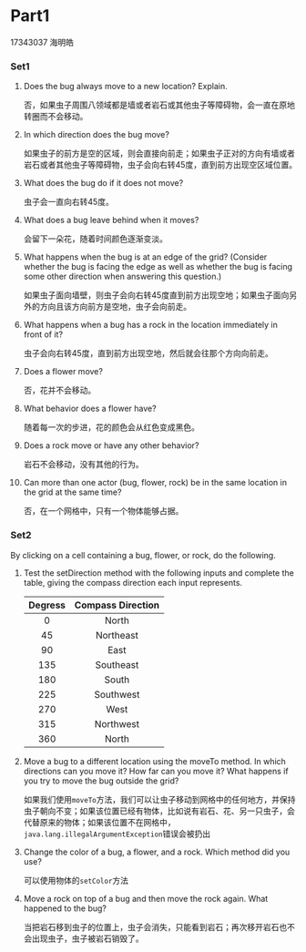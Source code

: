# Part1

17343037 海明皓

### Set1

1. Does the bug always move to a new location? Explain.

   否，如果虫子周围八领域都是墙或者岩石或其他虫子等障碍物，会一直在原地转圈而不会移动。

2. In which direction does the bug move?

   如果虫子的前方是空的区域，则会直接向前走；如果虫子正对的方向有墙或者岩石或者其他虫子等障碍物，虫子会向右转45度，直到前方出现空区域位置。

3. What does the bug do if it does not move?

   虫子会一直向右转45度。

4. What does a bug leave behind when it moves?

   会留下一朵花，随着时间颜色逐渐变淡。

5. What happens when the bug is at an edge of the grid? (Consider whether the bug is facing the edge as well as whether the bug is facing some other direction when answering this question.)

   如果虫子面向墙壁，则虫子会向右转45度直到前方出现空地；如果虫子面向另外的方向且该方向前方是空地，虫子会向前走。

6. What happens when a bug has a rock in the location immediately in front of it?

   虫子会向右转45度，直到前方出现空地，然后就会往那个方向向前走。

7. Does a flower move?

   否，花并不会移动。

8. What behavior does a flower have?

   随着每一次的步进，花的颜色会从红色变成黑色。

9. Does a rock move or have any other behavior?

   岩石不会移动，没有其他的行为。

10. Can more than one actor (bug, flower, rock) be in the same location in the grid at the same time?

    否，在一个网格中，只有一个物体能够占据。

### Set2

By clicking on a cell containing a bug, flower, or rock, do the following.

1. Test the setDirection method with the following inputs and complete the table, giving the compass direction each input represents.

   | Degress | Compass Direction |
   | :-----: | :---------------: |
   |    0    |       North       |
   |   45    |     Northeast     |
   |   90    |       East        |
   |   135   |     Southeast     |
   |   180   |       South       |
   |   225   |     Southwest     |
   |   270   |       West        |
   |   315   |     Northwest     |
   |   360   |       North       |

2. Move a bug to a different location using the moveTo method. In which directions can you move it? How far can you move it? What happens if you try to move the bug outside the grid?

   如果我们使用`moveTo`方法，我们可以让虫子移动到网格中的任何地方，并保持虫子朝向不变；如果该位置已经有物体，比如说有岩石、花、另一只虫子，会代替原来的物体；如果该位置不在网格中，`java.lang.illegalArgumentException`错误会被扔出

3. Change the color of a bug, a flower, and a rock. Which method did you use?

   可以使用物体的`setColor`方法

4. Move a rock on top of a bug and then move the rock again. What happened to the bug?

   当把岩石移到虫子的位置上，虫子会消失，只能看到岩石；再次移开岩石也不会出现虫子，虫子被岩石销毁了。